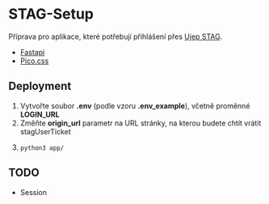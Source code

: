 # STAG-Setup

Příprava pro aplikace, které potřebují přihlášení přes [Ujep STAG](https://portal.ujep.cz/).

* [Fastapi](https://fastapi.tiangolo.com/)
* [Pico.css](https://picocss.com/)

## Deployment

1. Vytvořte soubor **.env** (podle vzoru **.env_example**), včetně proměnné **LOGIN_URL**
2. Změňte **origin_url** parametr na URL stránky, na kterou budete chtít vrátit stagUserTicket
3.  ```
    python3 app/
    ```

## TODO

* Session
